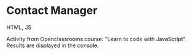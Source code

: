# Contact Manager 

HTML, JS 

Activity from Openclassrooms course: "Learn to code with JavaScript". Results are displayed in the console.
